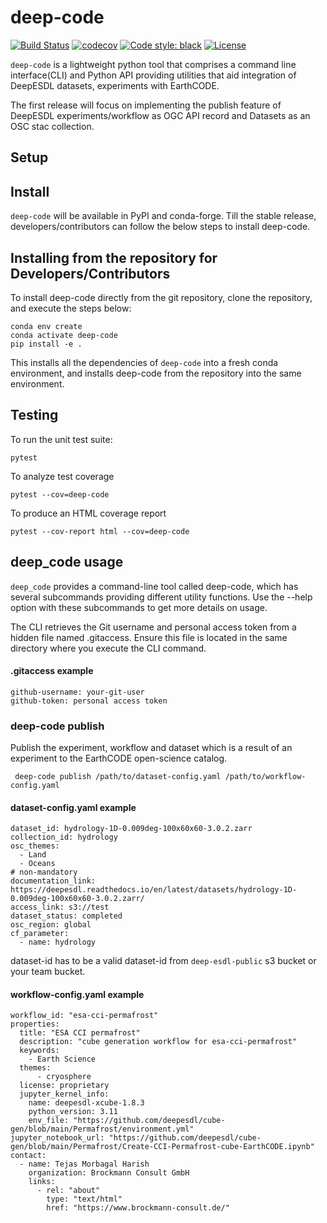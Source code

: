 # deep-code

[![Build Status](https://github.com/deepesdl/deep-code/actions/workflows/unittest-workflow.yaml/badge.svg)](https://github.com/deepesdl/deep-code/actions/workflows/unittest-workflow.yaml)
[![codecov](https://codecov.io/gh/deepesdl/deep-code/graph/badge.svg?token=47MQXOXWOK)](https://codecov.io/gh/deepesdl/deep-code)
[![Code style: black](https://img.shields.io/badge/code%20style-black-000000.svg)](https://github.com/psf/black)
[![License](https://img.shields.io/github/license/dcs4cop/xcube-smos)](https://github.com/deepesdl/deep-code/blob/main/LICENSE)

`deep-code` is a lightweight python tool that comprises a command line interface(CLI) 
and Python API providing utilities that aid integration of DeepESDL datasets, 
experiments with EarthCODE.

The first release will focus on implementing the publish feature of DeepESDL 
experiments/workflow as OGC API record and Datasets as an OSC stac collection.

## Setup

## Install
`deep-code` will be available in PyPI and conda-forge. Till the stable release,
developers/contributors can follow the below steps to install deep-code.

## Installing from the repository for Developers/Contributors

To install deep-code directly from the git repository, clone the repository, and execute the steps below:

```commandline
conda env create
conda activate deep-code
pip install -e .
```

This installs all the dependencies of `deep-code` into a fresh conda environment, 
and installs deep-code from the repository into the same environment.

## Testing

To run the unit test suite:

```commandline
pytest
```

To analyze test coverage
```shell
pytest --cov=deep-code
```

To produce an HTML coverage report

```commandline
pytest --cov-report html --cov=deep-code
```

## deep_code usage

`deep_code` provides a command-line tool called deep-code, which has several subcommands 
providing different utility functions.
Use the --help option with these subcommands to get more details on usage.

The CLI retrieves the Git username and personal access token from a hidden file named 
.gitaccess. Ensure this file is located in the same directory where you execute the CLI
command.

#### .gitaccess example

```
github-username: your-git-user
github-token: personal access token
```

###  deep-code publish

Publish the experiment, workflow and dataset which is a result of an experiment to 
the EarthCODE open-science catalog.

```commandline
 deep-code publish /path/to/dataset-config.yaml /path/to/workflow-config.yaml
 ```

#### dataset-config.yaml example

```
dataset_id: hydrology-1D-0.009deg-100x60x60-3.0.2.zarr
collection_id: hydrology
osc_themes:
  - Land
  - Oceans
# non-mandatory
documentation_link: https://deepesdl.readthedocs.io/en/latest/datasets/hydrology-1D-0.009deg-100x60x60-3.0.2.zarr/
access_link: s3://test
dataset_status: completed
osc_region: global
cf_parameter:
  - name: hydrology
```

dataset-id has to be a valid dataset-id from `deep-esdl-public` s3 bucket or your team 
bucket.

#### workflow-config.yaml example

```
workflow_id: "esa-cci-permafrost"
properties:
  title: "ESA CCI permafrost"
  description: "cube generation workflow for esa-cci-permafrost"
  keywords:
    - Earth Science
  themes:
      - cryosphere
  license: proprietary
  jupyter_kernel_info:
    name: deepesdl-xcube-1.8.3
    python_version: 3.11
    env_file: "https://github.com/deepesdl/cube-gen/blob/main/Permafrost/environment.yml"
jupyter_notebook_url: "https://github.com/deepesdl/cube-gen/blob/main/Permafrost/Create-CCI-Permafrost-cube-EarthCODE.ipynb"
contact:
  - name: Tejas Morbagal Harish
    organization: Brockmann Consult GmbH
    links:
      - rel: "about"
        type: "text/html"
        href: "https://www.brockmann-consult.de/"
```
